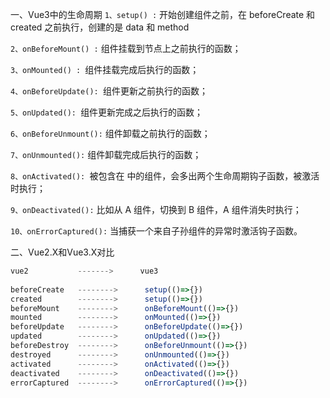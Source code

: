一、Vue3中的生命周期
`1、setup() :` 开始创建组件之前，在 beforeCreate 和 created 之前执行，创建的是 data 和 method

`2、onBeforeMount() :` 组件挂载到节点上之前执行的函数；

`3、onMounted() : `组件挂载完成后执行的函数；

`4、onBeforeUpdate(): `组件更新之前执行的函数；

`5、onUpdated(): `组件更新完成之后执行的函数；

`6、onBeforeUnmount():` 组件卸载之前执行的函数；

`7、onUnmounted():` 组件卸载完成后执行的函数；

`8、onActivated(): `被包含在 <keep-alive> 中的组件，会多出两个生命周期钩子函数，被激活时执行；

`9、onDeactivated():` 比如从 A 组件，切换到 B 组件，A 组件消失时执行；

`10、onErrorCaptured():` 当捕获一个来自子孙组件的异常时激活钩子函数。

二、Vue2.X和Vue3.X对比
```javascript
vue2           ------->      vue3
 
beforeCreate   -------->      setup(()=>{})
created        -------->      setup(()=>{})
beforeMount    -------->      onBeforeMount(()=>{})
mounted        -------->      onMounted(()=>{})
beforeUpdate   -------->      onBeforeUpdate(()=>{})
updated        -------->      onUpdated(()=>{})
beforeDestroy  -------->      onBeforeUnmount(()=>{})
destroyed      -------->      onUnmounted(()=>{})
activated      -------->      onActivated(()=>{})
deactivated    -------->      onDeactivated(()=>{})
errorCaptured  -------->      onErrorCaptured(()=>{})
```